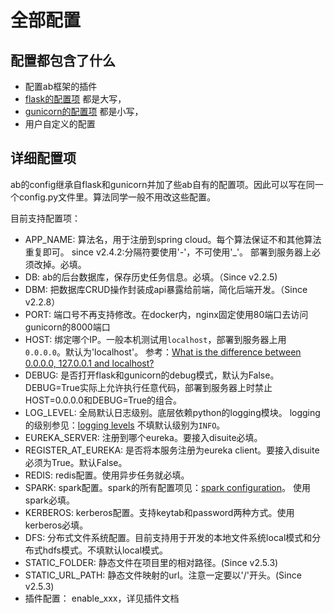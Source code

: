 
# 全部配置

## 配置都包含了什么
- 配置ab框架的插件
- [flask的配置项](http://flask.pocoo.org/docs/1.0/config/#builtin-configuration-values) 都是大写，
- [gunicorn的配置项](http://docs.gunicorn.org/en/stable/settings.html) 都是小写，
- 用户自定义的配置


## 详细配置项
ab的config继承自flask和gunicorn并加了些ab自有的配置项。因此可以写在同一个config.py文件里。算法同学一般不用改这些配置。

目前支持配置项：
* APP_NAME: 算法名，用于注册到spring cloud。每个算法保证不和其他算法重复即可。
            since v2.4.2:分隔符要使用'-'，不可使用'_'。
            部署到服务器上必须改掉。必填。
* DB: ab的后台数据库，保存历史任务信息。必填。（Since v2.2.5)
* DBM: 把数据库CRUD操作封装成api暴露给前端，简化后端开发。（Since v2.2.8）
* PORT: 端口号不再支持修改。在docker内，nginx固定使用80端口去访问gunicorn的8000端口
* HOST: 绑定哪个IP。一般本机测试用`localhost`，部署到服务器上用`0.0.0.0`。默认为'localhost'。
        参考：[What is the difference between 0.0.0.0, 127.0.0.1 and localhost?](https://stackoverflow.com/questions/20778771/what-is-the-difference-between-0-0-0-0-127-0-0-1-and-localhost)
* DEBUG: 是否打开flask和gunicorn的debug模式，默认为False。
         DEBUG=True实际上允许执行任意代码，部署到服务器上时禁止HOST=0.0.0.0和DEBUG=True的组合。
* LOG_LEVEL: 全局默认日志级别。底层依赖python的logging模块。
             logging的级别参见：[logging levels](https://docs.python.org/3/library/logging.html#levels)
             不填默认级别为`INFO`。
* EUREKA_SERVER: 注册到哪个eureka。要接入disuite必填。
* REGISTER_AT_EUREKA: 是否将本服务注册为eureka client。要接入disuite必须为True。默认False。
* REDIS: redis配置。使用异步任务就必填。
* SPARK: spark配置。spark的所有配置项见：[spark configuration](https://spark.apache.org/docs/latest/configuration.html)。
         使用spark必填。
* KERBEROS: kerberos配置。支持keytab和password两种方式。使用kerberos必填。
* DFS: 分布式文件系统配置。目前支持用于开发的本地文件系统local模式和分布式hdfs模式。不填默认local模式。
* STATIC_FOLDER: 静态文件在项目里的相对路径。(Since v2.5.3)
* STATIC_URL_PATH: 静态文件映射的url。注意一定要以'/'开头。(Since v2.5.3)
* 插件配置： enable_xxx，详见插件文档
